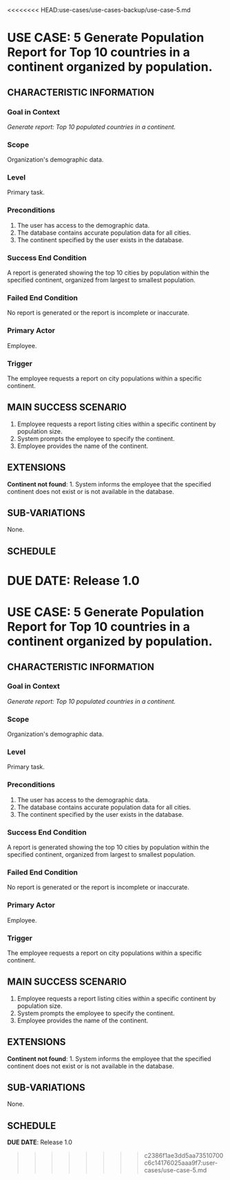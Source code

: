 <<<<<<<< HEAD:use-cases/use-cases-backup/use-case-5.md
# USE CASE: 5 Generate Population Report for Top 10 countries in a continent organized by population.

## CHARACTERISTIC INFORMATION

### Goal in Context

*Generate report: Top 10 populated countries in a continent.*

### Scope

Organization's demographic data.

### Level

Primary task.

### Preconditions

1. The user has access to the demographic data.
2. The database contains accurate population data for all cities.
3. The continent specified by the user exists in the database.

### Success End Condition

A report is generated showing the top 10 cities by population within the specified continent, organized from largest to smallest population.

### Failed End Condition

No report is generated or the report is incomplete or inaccurate.

### Primary Actor

Employee.

### Trigger

The employee requests a report on city populations within a specific continent.

## MAIN SUCCESS SCENARIO

1. Employee requests a report listing cities within a specific continent by population size.
2. System prompts the employee to specify the continent.
3. Employee provides the name of the continent.

## EXTENSIONS

**Continent not found**:
    1. System informs the employee that the specified continent does not exist or is not available in the database.

## SUB-VARIATIONS

None.

## SCHEDULE

**DUE DATE**: Release 1.0
========
# USE CASE: 5 Generate Population Report for Top 10 countries in a continent organized by population.

## CHARACTERISTIC INFORMATION

### Goal in Context

*Generate report: Top 10 populated countries in a continent.*

### Scope

Organization's demographic data.

### Level

Primary task.

### Preconditions

1. The user has access to the demographic data.
2. The database contains accurate population data for all cities.
3. The continent specified by the user exists in the database.

### Success End Condition

A report is generated showing the top 10 cities by population within the specified continent, organized from largest to smallest population.

### Failed End Condition

No report is generated or the report is incomplete or inaccurate.

### Primary Actor

Employee.

### Trigger

The employee requests a report on city populations within a specific continent.

## MAIN SUCCESS SCENARIO

1. Employee requests a report listing cities within a specific continent by population size.
2. System prompts the employee to specify the continent.
3. Employee provides the name of the continent.

## EXTENSIONS

**Continent not found**:
    1. System informs the employee that the specified continent does not exist or is not available in the database.

## SUB-VARIATIONS

None.

## SCHEDULE

**DUE DATE**: Release 1.0
>>>>>>>> c2386f1ae3dd5aa73510700c6c14176025aaa9f7:user-cases/use-case-5.md

